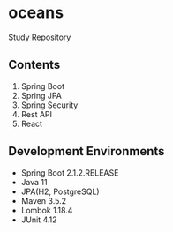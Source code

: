 # oceans

Study Repository

## Contents
1. Spring Boot
2. Spring JPA
3. Spring Security
4. Rest API
5. React

## Development Environments
* Spring Boot 2.1.2.RELEASE
* Java 11
* JPA(H2, PostgreSQL)
* Maven 3.5.2
* Lombok 1.18.4
* JUnit 4.12

